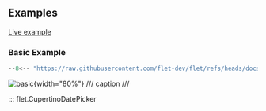 ## Examples

[Live example](https://flet-controls-gallery.fly.dev/dialogs/cupertinodatepicker)

### Basic Example

```python
--8<-- "https://raw.githubusercontent.com/flet-dev/flet/refs/heads/docs/sdk/python/examples/python/controls/cupertino-date-picker/basic.py"
```

![basic](https://raw.githubusercontent.com/flet-dev/flet/docs/sdk/python/examples/python/controls/cupertino-date-picker/media/basic.gif){width="80%"}
/// caption
///

::: flet.CupertinoDatePicker
